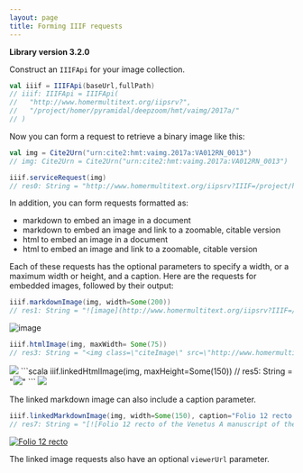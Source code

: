 ```yaml
---
layout: page
title: Forming IIIF requests
---
```



**Library version 3.2.0**




Construct an `IIIFApi` for your image collection.

```scala
val iiif = IIIFApi(baseUrl,fullPath)
// iiif: IIIFApi = IIIFApi(
//   "http://www.homermultitext.org/iipsrv?",
//   "/project/homer/pyramidal/deepzoom/hmt/vaimg/2017a/"
// )
```

Now you can form a request to retrieve a binary image like this:

```scala
val img = Cite2Urn("urn:cite2:hmt:vaimg.2017a:VA012RN_0013")
// img: Cite2Urn = Cite2Urn("urn:cite2:hmt:vaimg.2017a:VA012RN_0013")

iiif.serviceRequest(img)
// res0: String = "http://www.homermultitext.org/iipsrv?IIIF=/project/homer/pyramidal/deepzoom/hmt/vaimg/2017a/VA012RN_0013.tif/full/2000,/0/default.jpg"
```


In addition, you can form requests formatted as:

- markdown to embed an image in a document
- markdown to embed an image and link to a zoomable, citable version
- html to embed an image in a document
- html to embed an image and link to a zoomable, citable version


Each of these requests has the optional parameters to specify a width, or a maximum width or height, and a caption.
Here are the requests for embedded images, followed by their output:



```scala
iiif.markdownImage(img, width=Some(200))
// res1: String = "![image](http://www.homermultitext.org/iipsrv?IIIF=/project/homer/pyramidal/deepzoom/hmt/vaimg/2017a/VA012RN_0013.tif/full/200,/0/default.jpg)"
```
![image](http://www.homermultitext.org/iipsrv?IIIF=/project/homer/pyramidal/deepzoom/hmt/vaimg/2017a/VA012RN_0013.tif/full/200,/0/default.jpg)

```scala
iiif.htmlImage(img, maxWidth= Some(75))
// res3: String = "<img class=\"citeImage\" src=\"http://www.homermultitext.org/iipsrv?IIIF=/project/homer/pyramidal/deepzoom/hmt/vaimg/2017a/VA012RN_0013.tif/full/!75,/0/default.jpg\" />"
```
<img class="citeImage" src="http://www.homermultitext.org/iipsrv?IIIF=/project/homer/pyramidal/deepzoom/hmt/vaimg/2017a/VA012RN_0013.tif/full/!75,/0/default.jpg" />
```scala
iiif.linkedHtmlImage(img, maxHeight=Some(150))
// res5: String = "<a href=\"http://www.homermultitext.org/ict2/?urn=urn:cite2:hmt:vaimg.2017a:VA012RN_0013\"><img class=\"citeImage\" src=\"http://www.homermultitext.org/iipsrv?IIIF=/project/homer/pyramidal/deepzoom/hmt/vaimg/2017a/VA012RN_0013.tif/full/!,150/0/default.jpg\" /></a>"
```
<a href="http://www.homermultitext.org/ict2/?urn=urn:cite2:hmt:vaimg.2017a:VA012RN_0013"><img class="citeImage" src="http://www.homermultitext.org/iipsrv?IIIF=/project/homer/pyramidal/deepzoom/hmt/vaimg/2017a/VA012RN_0013.tif/full/!,150/0/default.jpg" /></a>

The linked markdown image can also include a caption parameter.

```scala
iiif.linkedMarkdownImage(img, width=Some(150), caption="Folio 12 recto of the Venetus A manuscript of the Iliad")
// res7: String = "[![Folio 12 recto of the Venetus A manuscript of the Iliad](http://www.homermultitext.org/iipsrv?IIIF=/project/homer/pyramidal/deepzoom/hmt/vaimg/2017a/VA012RN_0013.tif/full/150,/0/default.jpg)](http://www.homermultitext.org/ict2/?urn=urn:cite2:hmt:vaimg.2017a:VA012RN_0013)"
```
[![Folio 12 recto](http://www.homermultitext.org/iipsrv?IIIF=/project/homer/pyramidal/deepzoom/hmt/vaimg/2017a/VA012RN_0013.tif/full/150,/0/default.jpg)](http://www.homermultitext.org/ict2/?urn=urn:cite2:hmt:vaimg.2017a:VA012RN_0013)




The linked  image requests also have an optional `viewerUrl` parameter.
